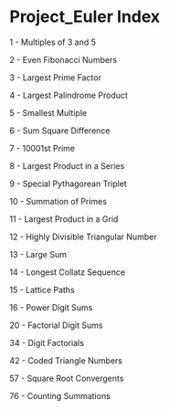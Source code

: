 # Project_Euler Index


1 - Multiples of 3 and 5

2 - Even Fibonacci Numbers

3 - Largest Prime Factor

4 - Largest Palindrome Product

5 - Smallest Multiple

6 - Sum Square Difference

7 - 10001st Prime

8 - Largest Product in a Series

9 - Special Pythagorean Triplet

10 - Summation of Primes

11 - Largest Product in a Grid

12 - Highly Divisible Triangular Number

13 - Large Sum

14 - Longest Collatz Sequence

15 - Lattice Paths

16 - Power Digit Sums

20 - Factorial Digit Sums

34 - Digit Factorials

42 - Coded Triangle Numbers

57 - Square Root Convergents

76 - Counting Summations